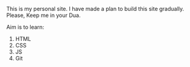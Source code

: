 This is my personal site. I have made a plan to build this site gradually. Please, Keep me in your Dua.

Aim is to learn:
1. HTML
2. CSS
3. JS
4. Git

